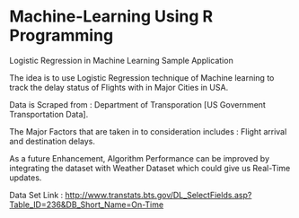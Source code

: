 # Machine-Learning Using R Programming

Logistic Regression in Machine Learning Sample Application

The idea is to use Logistic Regression technique of Machine learning to track the delay status of Flights with in Major Cities in USA.

Data is Scraped from : Department of Transporation [US Government Transportation Data].

The Major Factors that are taken in to consideration includes : Flight arrival and destination delays.

As a future Enhancement, Algorithm Performance can be improved by integrating the dataset with Weather Dataset which could give us Real-Time updates.

Data Set Link : http://www.transtats.bts.gov/DL_SelectFields.asp?Table_ID=236&DB_Short_Name=On-Time
